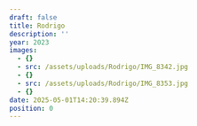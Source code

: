 ```yaml
---
draft: false
title: Rodrigo
description: ''
year: 2023
images:
  - {}
  - src: /assets/uploads/Rodrigo/IMG_8342.jpg
  - {}
  - src: /assets/uploads/Rodrigo/IMG_8353.jpg
  - {}
date: 2025-05-01T14:20:39.894Z
position: 0
---
```


